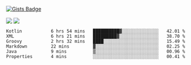 

[![Gists Badge](https://badges.pufler.dev/gists/esabook)](https://gist.github.com/mine) 
<p>
<img align="center" src="https://github-readme-stats.anuraghazra1.vercel.app/api/top-langs/?username=esabook&layout=compact&theme=merko&count_private=true&langs_count=20"/>
<img align="center" src="https://github-readme-stats.anuraghazra1.vercel.app/api?username=esabook&show_icons=true&include_all_commits=true&theme=merko&count_private=true&custom_title=Github stats"/>
</p>
<!--START_SECTION:waka-->

```text
Kotlin           6 hrs 54 mins   ██████████▓░░░░░░░░░░░░░░   42.01 %
XML              6 hrs 21 mins   █████████▓░░░░░░░░░░░░░░░   38.70 %
Groovy           2 hrs 32 mins   ████░░░░░░░░░░░░░░░░░░░░░   15.49 %
Markdown         22 mins         ▓░░░░░░░░░░░░░░░░░░░░░░░░   02.25 %
Java             9 mins          ▒░░░░░░░░░░░░░░░░░░░░░░░░   00.96 %
Properties       4 mins          ░░░░░░░░░░░░░░░░░░░░░░░░░   00.41 %
```

<!--END_SECTION:waka-->




<!--
**esabook/esabook** is a ✨ _special_ ✨ repository because its `README.md` (this file) appears on your GitHub profile.

Here are some ideas to get you started:

- 🔭 I’m currently working on ...
- 🌱 I’m currently learning ...
- 👯 I’m looking to collaborate on ...
- 🤔 I’m looking for help with ...
- 💬 Ask me about ...
- 📫 How to reach me: ...
- 😄 Pronouns: ...
- ⚡ Fun fact: ...
-->
